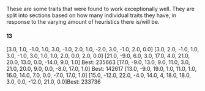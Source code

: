 These are some traits that were found to work exceptionally well. They are split into sections based on how many individual
traits they have, in response to the varying amount of heuristics there is/will be.

#### 13 ####
[3.0, 1.0, -1.0, 1.0, 3.0, -1.0, 2.0, 1.0, -2.0, 3.0, -1.0, 2.0, 0.0]
[3.0, 2.0, -1.0, 1.0, 3.0, -1.0, 3.0, 1.0, 1.0, 2.0, 0.0, 2.0, 0.0]
[21.0, -9.0, 6.0, 3.0, 17.0, 4.0, 21.0, 20.0, 13.0, 0.0, -14.0, 9.0, 1.0] Best: 235663
[17.0, -9.0, 13.0, 9.0, 11.0, 3.0, 21.0, 20.0, 9.0, 0.0, -8.0, 17.0, 1.0] Best: 142617
[13.0, -9.0, 19.0, 1.0, 11.0, 1.0, 16.0, 14.0, 7.0, 0.0, -7.0, 17.0, 1.0]
[15.0, -12.0, 22.0, -4.0, 14.0, 4, 18.0, 18.0, 3.0, 0.0, -12.0, 21.0, 0.0]Best:  233736